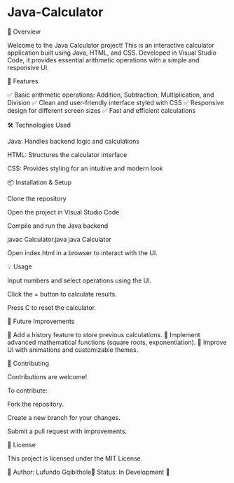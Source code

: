 # Java-Calculator
🚀 Overview

Welcome to the Java Calculator project! This is an interactive calculator application built using Java, HTML, and CSS. Developed in Visual Studio Code, it provides essential arithmetic operations with a simple and responsive UI.

🎯 Features

✅ Basic arithmetic operations: Addition, Subtraction, Multiplication, and Division
✅ Clean and user-friendly interface styled with CSS
✅ Responsive design for different screen sizes
✅ Fast and efficient calculations

🛠 Technologies Used

Java: Handles backend logic and calculations

HTML: Structures the calculator interface

CSS: Provides styling for an intuitive and modern look

📦 Installation & Setup

Clone the repository

Open the project in Visual Studio Code

Compile and run the Java backend

javac Calculator.java
java Calculator

Open index.html in a browser to interact with the UI.

💡 Usage

Input numbers and select operations using the UI.

Click the = button to calculate results.

Press C to reset the calculator.

🚧 Future Improvements

🔹 Add a history feature to store previous calculations.
🔹 Implement advanced mathematical functions (square roots, exponentiation).
🔹 Improve UI with animations and customizable themes.

🤝 Contributing

Contributions are welcome!

To contribute:

Fork the repository.

Create a new branch for your changes.

Submit a pull request with improvements.

📜 License

This project is licensed under the MIT License.

👤 Author: Lufundo Gqibithole📌 
Status: In Development 🚧

